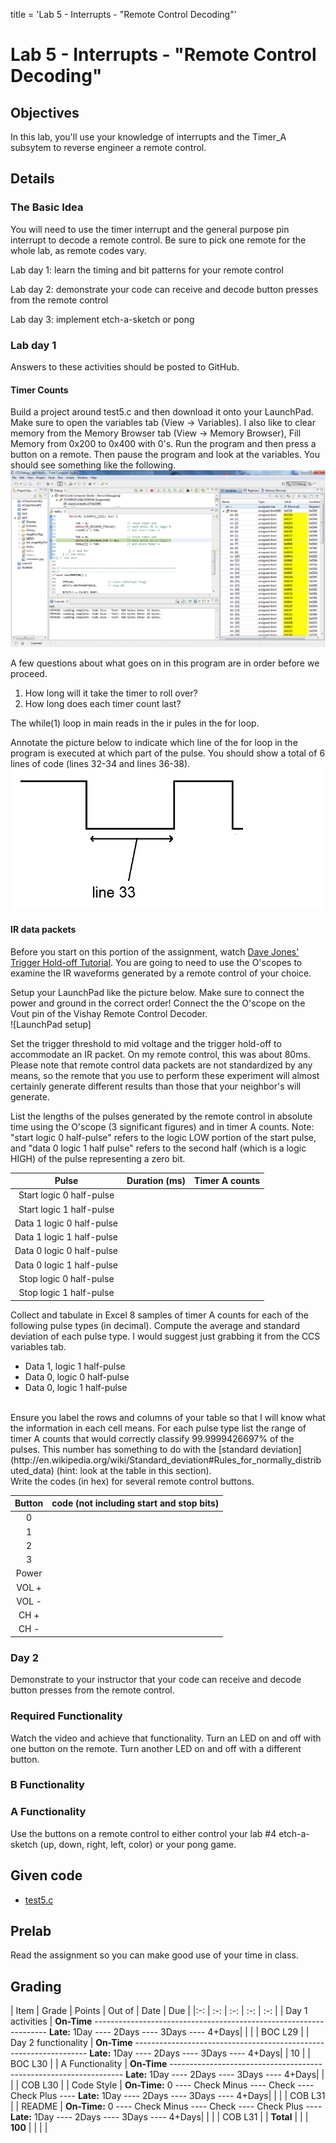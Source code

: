 title = 'Lab 5 - Interrupts - "Remote Control Decoding"'

# Lab 5 - Interrupts - "Remote Control Decoding"

## Objectives

In this lab, you'll use your knowledge of interrupts and the Timer_A subsytem to reverse engineer a remote control.  

## Details

### The Basic Idea

You will need to use the timer interrupt and the general purpose pin interrupt to decode a remote control.  Be sure to pick one remote for the whole lab, as remote codes vary.  

Lab day 1: learn the timing and bit patterns for your remote control
 
Lab day 2: demonstrate your code can receive and decode button presses from the remote control

Lab day 3: implement etch-a-sketch or pong

### Lab day 1

Answers to these activities should be posted to GitHub.

#### Timer Counts
Build a project around test5.c and then download it onto your LaunchPad. Make sure to open the variables tab (View -> Variables). I also like to clear memory from the Memory Browser tab (View -> Memory Browser), Fill Memory from 0x200 to 0x400 with 0's. Run the program and then press a button on a remote. Then pause the program and look at the variables. You should see something like the following. <br>
![array screen shot](arrayScreenShot.gif)
<br>

A few questions about what goes on in this program are in order before we proceed.
1) How long will it take the timer to roll over?
2) How long does each timer count last?

The while(1) loop in main reads in the ir pules in the for loop. 

Annotate the picture below to indicate which line of the for loop in the program is executed at which part of the pulse. You should show a total of 6 lines of code (lines 32-34 and lines 36-38).
<br>
![IR wave](irWave.gif)
<br>

#### IR data packets

Before you start on this portion of the assignment, watch [Dave Jones' Trigger Hold-off Tutorial](http://www.youtube.com/watch?v=ta096oBzSac). You are going to need to use the O'scopes to examine the IR waveforms generated by a remote control of your choice. 

Setup your LaunchPad like the picture below. Make sure to connect the power and ground in the correct order! Connect the the O'scope on the Vout pin of the Vishay Remote Control Decoder. 
<br>
![LaunchPad setup]
<br>

Set the trigger threshold to mid voltage and the trigger hold-off to accommodate an IR packet. On my remote control, this was about 80ms. Please note that remote control data packets are not standardized by any means, so the remote that you use to perform these experiment will almost certainly generate different results than those that your neighbor's will generate.

List the lengths of the pulses generated by the remote control in absolute time using the O'scope (3 significant figures) and in timer A counts.  Note: "start logic 0 half-pulse" refers to the logic LOW portion of the start pulse, and "data 0 logic 1 half pulse" refers to the second half (which is a logic HIGH) of the pulse representing a zero bit.

| Pulse | Duration (ms)	| Timer A counts |
| :-: | :-: | :-: |
| Start logic 0 half-pulse | | |
| Start logic 1 half-pulse | | | 	 
| Data 1 logic 0 half-pulse | | | 	 
| Data 1 logic 1 half-pulse | | |	 
| Data 0 logic 0 half-pulse | | |	 
| Data 0 logic 1 half-pulse | | |	 
| Stop logic 0 half-pulse | | | 
| Stop logic 1 half-pulse | | | |

Collect and tabulate in Excel 8 samples of timer A counts for each of the following pulse types (in decimal). Compute the average and standard deviation of each pulse type. I would suggest just grabbing it from the CCS variables tab.  
- Data 1, logic 1 half-pulse
- Data 0, logic 0 half-pulse
- Data 0, logic 1 half-pulse
<br>
Ensure you label the rows and columns of your table so that I will know what the information in each cell means.
For each pulse type list the range of timer A counts that would correctly classify 99.9999426697% of the pulses. This number has something to do with the [standard deviation](http://en.wikipedia.org/wiki/Standard_deviation#Rules_for_normally_distributed_data) (hint: look at the table in this section).
<br>
Write the codes (in hex) for several remote control buttons. 

| Button | code (not including start and stop bits) |
| :-: | :-: |
| 0 | |	 
| 1 | | 
| 2 | |	 
| 3 | | 
| Power | |	 
| VOL +	| | 
| VOL -	| | 
| CH + | |
| CH - | | |

### Day 2

Demonstrate to your instructor that your code can receive and decode button presses from the remote control.

### Required Functionality

Watch the video and achieve that functionality.  Turn an LED on and off with one button on the remote.  Turn another LED on and off with a different button.


### B Functionality


### A Functionality

Use the buttons on a remote control to either control your lab #4 etch-a-sketch (up, down, right, left, color) or your pong game.

## Given code
- [test5.c](test5.c)

## Prelab

Read the assignment so you can make good use of your time in class.


## Grading

| Item | Grade | Points | Out of | Date | Due |
|:-: | :-: | :-: | :-: | :-: |
| Day 1 activities | **On-Time** ------------------------------------------------------------------ **Late:** 1Day ---- 2Days ---- 3Days ---- 4+Days| |  | | BOC L29 |
| Day 2 functionality | **On-Time** ------------------------------------------------------------------ **Late:** 1Day ---- 2Days ---- 3Days ---- 4+Days| | 10 | | BOC L30 |
| A Functionality | **On-Time** ------------------------------------------------------------------ **Late:** 1Day ---- 2Days ---- 3Days ---- 4+Days| | | | COB L30 |
| Code Style | **On-Time:** 0 ---- Check Minus ---- Check ---- Check Plus ---- **Late:** 1Day ---- 2Days ---- 3Days ---- 4+Days| |  | | COB L31 |
| README | **On-Time:** 0 ---- Check Minus ---- Check ---- Check Plus ---- **Late:** 1Day ---- 2Days ---- 3Days ---- 4+Days| |  | | COB L31 |
| **Total** | | | **100** | | |
|
